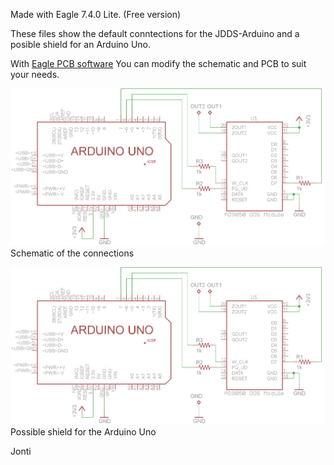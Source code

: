 Made with Eagle 7.4.0 Lite. (Free version)

These files show the default conntections for the JDDS-Arduino and a posible shield for an Arduino Uno.

With [Eagle PCB software](http://www.cadsoftusa.com/) You can modify the schematic and PCB to suit your needs.

![connections between Arduino and DDS module](images/sch.png)
Schematic of the connections

![Posible Arduino Uno shield](images/sch.png)
Possible shield for the Arduino Uno

Jonti
